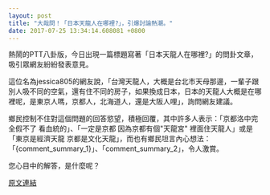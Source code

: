 ```yaml
---
layout: post
title: "大哉問！「日本天龍人在哪裡?」，引爆討論熱潮。"
date: 2017-07-25 13:34:14.608081 +0800
---
```


熱鬧的PTT八卦版，今日出現一篇標題寫著「日本天龍人在哪裡?」的問卦文章，吸引眾網友紛紛發表意見。

這位名為jessica805的網友說，「台灣天龍人，大概是台北市天母那邊，一輩子跟別人吸不同的空氣，還有住不同的房子，如果換成日本，日本的天龍人大概是在哪裡呢，是東京人嗎，京都人，北海道人，還是大阪人哩」，詢問網友建議。

鄉民控制不住對這個問題的回答慾望，積極回覆，其中許多人表示：「京都洛中完全假不了 看血統的」、「一定是京都  因為京都有個"天龍宮" 裡面住天龍人」或是「東京是經濟天龍 京都是文化天龍」，而也有鄉民坦言內心想法：「{comment_summary_1}」、「comment_summary_2」，令人激賞。

您心目中的解答，是什麼呢？

<a href = "https://www.ptt.cc/bbs/Gossiping/M.1500911165.A.B54.html">原文連結</a>

